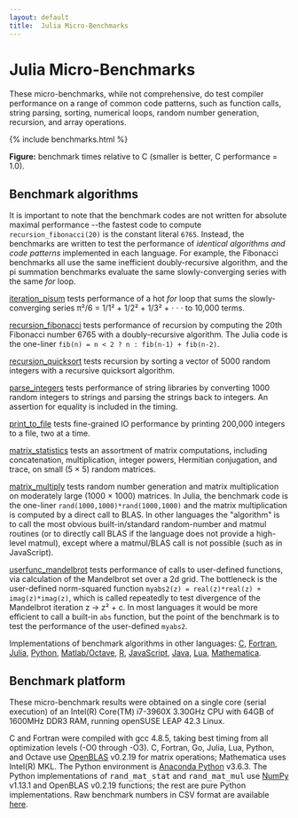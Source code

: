 ```yaml
---
layout: default
title:  Julia Micro-Benchmarks
---
```


# Julia Micro-Benchmarks

These micro-benchmarks, while not comprehensive, do test compiler
performance on a range of common code patterns, such as function
calls, string parsing, sorting, numerical loops, random number
generation, recursion, and array operations.

<div class="figure">
<div class="cs-benchmark-table">
{% include benchmarks.html %}
<p class="caption"><b>Figure:</b>
benchmark times relative to C (smaller is better, C performance = 1.0).
</p>
</div>
</div>

## Benchmark algorithms

It is important to note that the benchmark codes are not written for
absolute maximal performance --the fastest code to compute
`recursion_fibonacci(20)` is the constant literal `6765`.  Instead,
the benchmarks are written to test the performance of *identical
algorithms and code patterns* implemented in each language.  For
example, the Fibonacci benchmarks all use the same inefficient
doubly-recursive algorithm, and the pi summation benchmarks evaluate
the same slowly-converging series with the same *for* loop.

[iteration_pisum](https://github.com/JuliaLang/Microbenchmarks/blob/1a88c0048de0507be69640c4e34cc07a30d45ee0/perf.jl#L89-L98)
tests performance of a hot *for* loop that sums the slowly-converging series π²/6 = 1/1² + 1/2² + 1/3² + ⋅ ⋅ ⋅ to 10,000 terms.

  
[recursion_fibonacci](https://github.com/JuliaLang/Microbenchmarks/blob/1a88c0048de0507be69640c4e34cc07a30d45ee0/perf.jl#L11)
tests performance of  recursion by computing the 20th Fibonacci number 6765 with a
doubly-recursive algorithm. The Julia code is the one-liner
`fib(n) = n < 2 ? n : fib(n-1) + fib(n-2)`. 

[recursion_quicksort](https://github.com/JuliaLang/Microbenchmarks/blob/1a88c0048de0507be69640c4e34cc07a30d45ee0/perf.jl#L65-L81)
tests recursion by sorting a vector of 5000 random integers with a
recursive quicksort algorithm. 

[parse_integers](https://github.com/JuliaLang/Microbenchmarks/blob/1a88c0048de0507be69640c4e34cc07a30d45ee0/perf.jl#L18-L27)
tests performance of string libraries by converting 1000 random
integers to strings and parsing the strings back to integers.
An assertion for equality is included in the timing.

[print_to_file](https://github.com/JuliaLang/Microbenchmarks/blob/1a88c0048de0507be69640c4e34cc07a30d45ee0/perf.jl#L147-L153)
tests fine-grained IO performance by printing 200,000 integers to a file,
two at a time. 

[matrix_statistics](https://github.com/JuliaLang/Microbenchmarks/blob/1a88c0048de0507be69640c4e34cc07a30d45ee0/perf.jl#L119-L134)
tests an assortment of matrix computations, including concatenation,
multiplication, integer powers, Hermitian conjugation, and trace,
on small (5 × 5) random matrices. 

[matrix_multiply](https://github.com/JuliaLang/Microbenchmarks/blob/1a88c0048de0507be69640c4e34cc07a30d45ee0/perf.jl#L142) 
tests random number generation and matrix multiplication on moderately
large (1000 × 1000) matrices. In Julia, the benchmark code is the one-liner
`rand(1000,1000)*rand(1000,1000)` and the matrix multiplication is
computed by a direct call to BLAS. In other languages the "algorithm"
is to call the most obvious built-in/standard random-number and matmul
routines (or to directly call BLAS if the language does not provide a
high-level matmul), except where a matmul/BLAS call is not possible
(such as in JavaScript).

[userfunc_mandelbrot](https://github.com/JuliaLang/Microbenchmarks/blob/1a88c0048de0507be69640c4e34cc07a30d45ee0/perf.jl#L43-L57)
tests performance of calls to user-defined functions, via calculation
of the Mandelbrot set over a 2d grid. The bottleneck is the user-defined
norm-squared function `myabs2(z) = real(z)*real(z) + imag(z)*imag(z)`,
which is called repeatedly to test divergence of the Mandelbrot iteration
z → z² + c. In most languages it would be more efficient to call a built-in
`abs` function, but the point of the benchmark is to test the performance
of the user-defined `myabs2`. 


Implementations of benchmark algorithms in other languages:
[C](https://github.com/JuliaLang/Microbenchmarks/blob/master/perf.c),
[Fortran](https://github.com/JuliaLang/Microbenchmarks/blob/master/perf.f90),
[Julia](https://github.com/JuliaLang/Microbenchmarks/blob/master/perf.jl),
[Python](https://github.com/JuliaLang/Microbenchmarks/blob/master/perf.py),
[Matlab/Octave](https://github.com/JuliaLang/Microbenchmarks/blob/master/perf.m),
[R](https://github.com/JuliaLang/Microbenchmarks/blob/master/perf.R),
[JavaScript](https://github.com/JuliaLang/Microbenchmarks/blob/master/perf.js),
[Java](https://github.com/JuliaLang/Microbenchmarks/tree/master/java/src/main/java),
[Lua](https://github.com/JuliaLang/Microbenchmarks/blob/master/perf.lua),
[Mathematica](https://github.com/JuliaLang/Microbenchmarks/blob/master/perf.nb).

## Benchmark platform

These micro-benchmark results were obtained on a single core (serial
execution) of an Intel(R) Core(TM) i7-3960X 3.30GHz CPU with 64GB of
1600MHz DDR3 RAM, running openSUSE LEAP 42.3 Linux.

C and Fortran were compiled with gcc 4.8.5, taking best timing from all
optimization levels (-O0 through -O3).  C, Fortran, Go, Julia, Lua,
Python, and Octave use <a
href="https://github.com/xianyi/OpenBLAS">OpenBLAS</a> v0.2.19 for
matrix operations; Mathematica uses Intel(R) MKL.  The Python
environment is <a href="https://anaconda.org/anaconda/python">Anaconda
Python</a> v3.6.3.  The Python implementations of
<tt>rand_mat_stat</tt> and <tt>rand_mat_mul</tt> use <a
href="http://www.numpy.org/">NumPy</a> v1.13.1 and OpenBLAS v0.2.19
functions; the rest are pure Python implementations. Raw benchmark
numbers in CSV format are available [here](benchmarks.csv).

